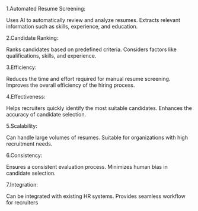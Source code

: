 1.Automated Resume Screening:

Uses AI to automatically review and analyze resumes.
Extracts relevant information such as skills, experience, and education.

2.Candidate Ranking:

Ranks candidates based on predefined criteria.
Considers factors like qualifications, skills, and experience.

3.Efficiency:

Reduces the time and effort required for manual resume screening.
Improves the overall efficiency of the hiring process.

4.Effectiveness:

Helps recruiters quickly identify the most suitable candidates.
Enhances the accuracy of candidate selection.

5.Scalability:

Can handle large volumes of resumes.
Suitable for organizations with high recruitment needs.

6.Consistency:

Ensures a consistent evaluation process.
Minimizes human bias in candidate selection.

7.Integration:

Can be integrated with existing HR systems.
Provides seamless workflow for recruiters
